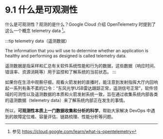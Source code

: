 # 9.1 什么是可观测性

什么是可观测性？观测的是什么？Google Cloud 介绍 OpenTelemetry 时提到了这么一个概念 telemetry data [^1]。

:::tip telemetry data（遥测数据）

The information that you will use to determine whether an application is healthy and performing as designed is called telemetry data. 

遥测数据是指采样和汇总有关软件系统性能和行为的数据，这些数据（响应时间、错误率、资源消耗等）用于监控和了解系统的当前状态。
:::

如果你在生活中观察仔细，观看火箭发射的直播时，能注意到发射指挥大厅内回响起一系列有条不紊的口令：“东风光学USB雷达跟踪正常，遥测信号正常”，软件领域的可测性以及遥测数据的本质和火箭发射系统一致，旨在通过收集系统内部各类的遥测数据（telemetry data）来了解系统内部正在发生的事情。

所以，**可观测性本质上一门数据收集和分析的科学**，帮助大家解决 DevOps 中遇到的故障定位难、容量评估、链路梳理、性能分析等问题。

[^1]: 参见 https://cloud.google.com/learn/what-is-opentelemetry
